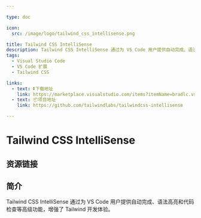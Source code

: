 ```yaml
---

type: doc

icon:
  src: /image/logo/tailwind_css_intellisense.png

title: Tailwind CSS IntelliSense
description: Tailwind CSS IntelliSense 通过为 VS Code 用户提供自动完成、语法高亮和代码检查等高级功能，增强了 Tailwind 开发体验。
tags:
  - Visual Studio Code
  - VS Code 扩展
  - Tailwind CSS

links:
  - text: ⏬下载地址
    link: https://marketplace.visualstudio.com/items?itemName=bradlc.vscode-tailwindcss
  - text: 📦项目地址
    link: https://github.com/tailwindlabs/tailwindcss-intellisense

---
```


<ShowLogo />

# Tailwind CSS IntelliSense

<ShowTags />

<ShowBreadcrumb />

## 资源链接

<ShowLinks />

## 简介

Tailwind CSS IntelliSense 通过为 VS Code 用户提供自动完成、语法高亮和代码检查等高级功能，增强了 Tailwind 开发体验。
